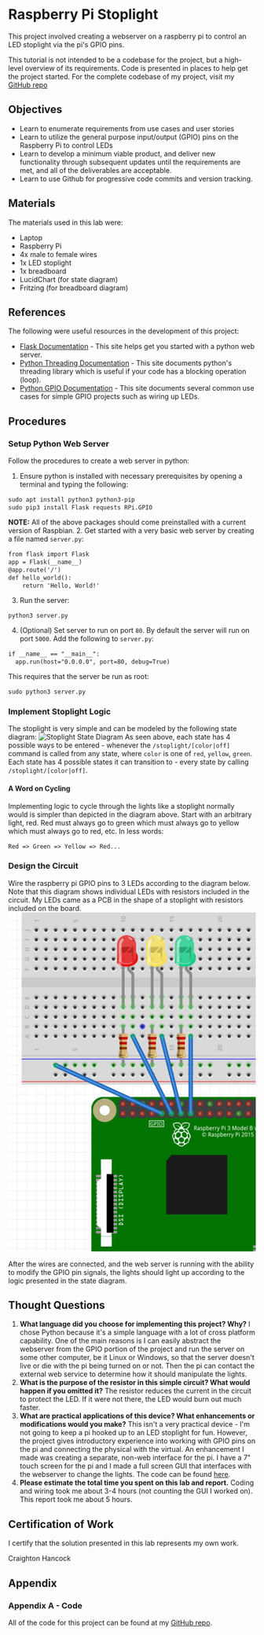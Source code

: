 # Raspberry Pi Stoplight
This project involved creating a webserver on a raspberry pi to control an LED stoplight via the pi's GPIO pins.

This tutorial is not intended to be a codebase for the project, but a high-level overview of its requirements.  Code is presented in places to help get the project started.  For the complete codebase of my project, visit my [GitHub repo](https://github.com/CraightonH/pi-automation)

## Objectives
* Learn to enumerate requirements from use cases and user stories
* Learn to utilize the general purpose input/output (GPIO) pins on the Raspberry Pi to control LEDs
* Learn to develop a minimum viable product, and deliver new functionality through subsequent updates
until the requirements are met, and all of the deliverables are acceptable.
* Learn to use Github for progressive code commits and version tracking.

## Materials
The materials used in this lab were:
* Laptop
* Raspberry Pi
* 4x male to female wires
* 1x LED stoplight
* 1x breadboard
* LucidChart (for state diagram)
* Fritzing (for breadboard diagram)

## References
The following were useful resources in the development of this project:
* [Flask Documentation](http://flask.palletsprojects.com/en/1.1.x/quickstart/#a-minimal-application) - This site helps get you started with a python web server.
* [Python Threading Documentation](https://docs.python.org/3/library/threading.html) - This site documents python's threading library which is useful if your code has a blocking operation (loop).
* [Python GPIO Documentation](https://www.raspberrypi.org/documentation/usage/gpio/python/README.md) - This site documents several common use cases for simple GPIO projects such as wiring up LEDs.

## Procedures
### Setup Python Web Server
Follow the procedures to create a web server in python:
1. Ensure python is installed with necessary prerequisites by opening a terminal and typing the following:
```
sudo apt install python3 python3-pip
sudo pip3 install Flask requests RPi.GPIO
```
**NOTE:** All of the above packages should come preinstalled with a current version of Raspbian.
2. Get started with a very basic web server by creating a file named `server.py`:
```
from flask import Flask
app = Flask(__name__)
@app.route('/')
def hello_world():
    return 'Hello, World!'
```
3. Run the server:
```
python3 server.py
```
4. (Optional) Set server to run on port `80`.  By default the server will run on port `5000`.  Add the following to `server.py`:
```
if __name__ == "__main__":
  app.run(host="0.0.0.0", port=80, debug=True)
```
This requires that the server be run as root:
```
sudo python3 server.py
```

### Implement Stoplight Logic
The stoplight is very simple and can be modeled by the following state diagram:
![Stoplight State Diagram](https://www.lucidchart.com/publicSegments/view/034941ad-58dc-4ddf-9982-6051a4b32b6f/image.png)
As seen above, each state has 4 possible ways to be entered - whenever the `/stoplight/[color|off]` command is called from any state, where `color` is one of `red`, `yellow`, `green`.  Each state has 4 possible states it can transition to - every state by calling `/stoplight/[color|off]`. 

#### A Word on Cycling
Implementing logic to cycle through the lights like a stoplight normally would is simpler than depicted in the diagram above.  Start with an arbitrary light, red.  Red must always go to green which must always go to yellow which must always go to red, etc.  In less words:
```
Red => Green => Yellow => Red...
```

### Design the Circuit
Wire the raspberry pi GPIO pins to 3 LEDs according to the diagram below.  Note that this diagram shows individual LEDs with resistors included in the circuit.  My LEDs came as a PCB in the shape of a stoplight with resistors included on the board.
![Breadboard Wiring](https://github.com/CraightonH/school-blog/blob/master/LEDStoplight.png?raw=true)

After the wires are connected, and the web server is running with the ability to modify the GPIO pin signals, the lights should light up according to the logic presented in the state diagram.

## Thought Questions
1. **What language did you choose for implementing this project? Why?**
    I chose Python because it's a simple language with a lot of cross platform capability.  One of the main reasons is I can easily abstract the webserver from the GPIO portion of the project and run the server on some other computer, be it Linux or Windows, so that the server doesn't live or die with the pi being turned on or not.  Then the pi can contact the external web service to determine how it should manipulate the lights.
2. **What is the purpose of the resistor in this simple circuit? What would happen if you omitted it?**
    The resistor reduces the current in the circuit to protect the LED.  If it were not there, the LED would burn out much faster.
3. **What are practical applications of this device? What enhancements or modifications would you make?**
    This isn't a very practical device - I'm not going to keep a pi hooked up to an LED stoplight for fun.  However, the project gives introductory experience into working with GPIO pins on the pi and connecting the physical with the virtual.  An enhancement I made was creating a separate, non-web interface for the pi.  I have a 7" touch screen for the pi and I made a full screen GUI that interfaces with the webserver to change the lights.  The code can be found [here](https://github.com/CraightonH/pi-gui).
4. **Please estimate the total time you spent on this lab and report.**
    Coding and wiring took me about 3-4 hours (not counting the GUI I worked on).  This report took me about 5 hours.

## Certification of Work
I certify that the solution presented in this lab represents my own work.

Craighton Hancock

## Appendix
### Appendix A - Code
All of the code for this project can be found at my [GitHub repo](https://github.com/CraightonH/pi-automation).